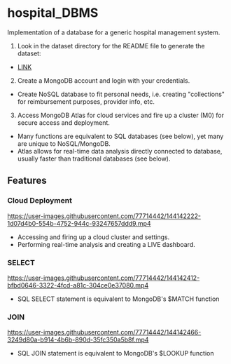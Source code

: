 # hospital_DBMS
Implementation of a database for a generic hospital management system.

1) Look in the dataset directory for the README file to generate the dataset:
* [LINK](https://github.com/CoffeeAddict93/hospital_DBMS/tree/main/dataset)

2) Create a MongoDB account and login with your credentials.
* Create NoSQL database to fit personal needs, i.e. creating "collections" for reimbursement purposes, provider info, etc.

3) Access MongoDB Atlas for cloud services and fire up a cluster (M0) for secure access and deployment.
* Many functions are equivalent to SQL databases (see below), yet many are unique to NoSQL/MongoDB.
* Atlas allows for real-time data analysis directly connected to database, usually faster than traditional databases (see below).



## Features

### Cloud Deployment
https://user-images.githubusercontent.com/77714442/144142222-1d07d4b0-554b-4752-944c-93247657ddd9.mp4
* Accessing and firing up a cloud cluster and settings.
* Performing real-time analysis and creating a LIVE dashboard.

### SELECT
https://user-images.githubusercontent.com/77714442/144142412-bfbd0646-3322-4fcd-a81c-304ce0e37080.mp4
* SQL SELECT statement is equivalent to MongoDB's $MATCH function

### JOIN 
https://user-images.githubusercontent.com/77714442/144142466-3249d80a-b914-4b6b-890d-35fc350a5b8f.mp4
* SQL JOIN statement is equivalent to MongoDB's $LOOKUP function
